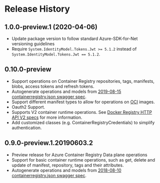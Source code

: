 # Release History

## 1.0.0-preview.1 (2020-04-06)

- Update package version to follow standard Azure-SDK-for-Net versioning guidelines
- Require `System.IdentityModel.Tokens.Jwt >= 5.1.2` instead of `System.IdentityModel.Tokens.Jwt == 5.1.2`.

## 0.10.0-preview

- Support operations on Container Registry repositories, tags, manifests, blobs, access tokens and refresh tokens.
- Autogenerate operations and models from [2019-08-15 containerregistry.json swagger spec](https://github.com/Azure/azure-rest-api-specs/blob/master/specification/containerregistry/data-plane/Microsoft.ContainerRegistry/preview/2019-08-15/containerregistry.json).
- Support different manifest types to allow for operations on [OCI](https://www.opencontainers.org) images.
- Oauth2 Support.
- Supports V2 container runtime operations. See [Docker Registry HTTP API V2 specs](https://docs.docker.com/registry/spec/api/) for more information.
- Add customized classes (e.g. ContainerRegistryCredentials) to simplify authentication.

## 0.9.0-preview.1.20190603.2

- Preview release for Azure Container Registry Data plane operations
- Support for basic container runtime operations, such as get, delete and update of manifest, repository, tags and their attributes.
- Autogenerate operations and models from [2018-08-10 containerregistry.json swagger spec](https://github.com/Azure/azure-rest-api-specs/blob/master/specification/containerregistry/data-plane/Microsoft.ContainerRegistry/preview/2018-08-10/containerregistry.json).

